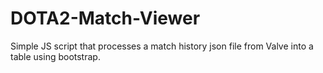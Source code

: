 # DOTA2-Match-Viewer
Simple JS script that processes a match history json file from Valve into a table using bootstrap.
